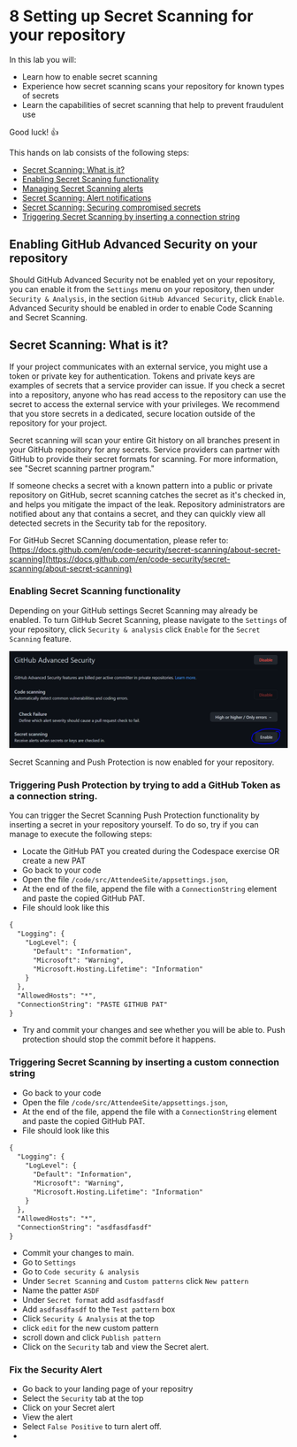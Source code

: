 # 8 Setting up Secret Scanning for your repository
In this lab you will:
 - Learn how to enable secret scanning
 - Experience how secret scanning scans your repository for known types of secrets
 - Learn the capabilities of secret scanning that help to prevent fraudulent use 
 
 Good luck! 👍

This hands on lab consists of the following steps:
- [Secret Scanning: What is it?](#secret-scanning-what-is-it)
- [Enabling Secret Scaning functionality](#enabling-secret-scanning-functionality)
- [Managing Secret Scanning alerts](#managing-secret-scanning-alerts)
- [Secret Scanning: Alert notifications](#secret-scanning-alert-notifications)
- [Secret Scanning: Securing compromised secrets](#secret-scanning-securing-compromised-secrets)
- [Triggering Secret Scanning by inserting a connection string](#triggering-secret-scanning-by-inserting-a-connection-string)

## Enabling GitHub Advanced Security on your repository
Should GitHub Advanced Security not be enabled yet on your repository, you can enable it from the `Settings` menu on your repository, then under `Security & Analysis`, in the section `GitHub Advanced Security`, click `Enable`. Advanced Security should be enabled in order to enable Code Scanning and Secret Scanning.

## Secret Scanning: What is it?
If your project communicates with an external service, you might use a token or private key for authentication. Tokens and private keys are examples of secrets that a service provider can issue. If you check a secret into a repository, anyone who has read access to the repository can use the secret to access the external service with your privileges. We recommend that you store secrets in a dedicated, secure location outside of the repository for your project.

Secret scanning will scan your entire Git history on all branches present in your GitHub repository for any secrets. Service providers can partner with GitHub to provide their secret formats for scanning. For more information, see "Secret scanning partner program."

If someone checks a secret with a known pattern into a public or private repository on GitHub, secret scanning catches the secret as it's checked in, and helps you mitigate the impact of the leak. Repository administrators are notified about any that contains a secret, and they can quickly view all detected secrets in the Security tab for the repository.

For GitHub Secret SCanning documentation, please refer to: [https://docs.github.com/en/code-security/secret-scanning/about-secret-scanning](https://docs.github.com/en/code-security/secret-scanning/about-secret-scanning)

### Enabling Secret Scanning functionality
Depending on your GitHub settings Secret Scanning may already be enabled. To turn GitHub Secret Scanning, please navigate to the `Settings` of your repository, click `Security & analysis` click `Enable` for the `Secret Scanning` feature.

![Secret Scanning - Enable](../images/secretscanningenable.PNG)

Secret Scanning and Push Protection is now enabled for your repository. 

### Triggering Push Protection by trying to add a GitHub Token as a connection string.
You can trigger the Secret Scanning Push Protection functionality by inserting a secret in your repository yourself. To do so, try if you can manage to execute the following steps:
* Locate the GitHub PAT you created during the Codespace exercise OR create a new PAT
* Go back to your code
* Open the file `/code/src/AttendeeSite/appsettings.json`, 
* At the end of the file, append the file with a `ConnectionString` element and paste the copied GitHub PAT. 
* File should look like this
```
{
  "Logging": {
    "LogLevel": {
      "Default": "Information",
      "Microsoft": "Warning",
      "Microsoft.Hosting.Lifetime": "Information"
    }
  },
  "AllowedHosts": "*",
  "ConnectionString": "PASTE GITHUB PAT"
}
```
* Try and commit your changes and see whether you will be able to. Push protection should stop the commit before it happens.

### Triggering Secret Scanning by inserting a custom connection string
* Go back to your code
* Open the file `/code/src/AttendeeSite/appsettings.json`, 
* At the end of the file, append the file with a `ConnectionString` element and paste the copied GitHub PAT. 
* File should look like this
```
{
  "Logging": {
    "LogLevel": {
      "Default": "Information",
      "Microsoft": "Warning",
      "Microsoft.Hosting.Lifetime": "Information"
    }
  },
  "AllowedHosts": "*",
  "ConnectionString": "asdfasdfasdf"
}
```
* Commit your changes to main.
* Go to `Settings`
* Go to `Code security & analysis`
* Under `Secret Scanning` and `Custom patterns` click `New pattern`
* Name the patter `ASDF`
* Under `Secret format` add `asdfasdfasdf`
* Add `asdfasdfasdf` to the `Test pattern` box
* Click `Security & Analysis` at the top
* click `edit` for the new custom pattern
* scroll down and click `Publish pattern`
* Click on the `Security` tab and view the Secret alert.

### Fix the Security Alert
* Go back to your landing page of your repositry
* Select the `Security` tab at the top
* Click on your Secret alert
* View the alert
* Select `False Positive` to turn alert off.
*

